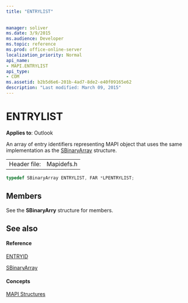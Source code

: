 ```yaml
---
title: "ENTRYLIST"
 
 
manager: soliver
ms.date: 3/9/2015
ms.audience: Developer
ms.topic: reference
ms.prod: office-online-server
localization_priority: Normal
api_name:
- MAPI.ENTRYLIST
api_type:
- COM
ms.assetid: b2b5d6e6-201b-4ad7-8de2-e40f09165e62
description: "Last modified: March 09, 2015"
---
```


# ENTRYLIST

  
  
**Applies to**: Outlook 
  
An array of entry identifiers representing MAPI object that uses the same implementation as the [SBinaryArray](sbinaryarray.md) structure. 
  
|||
|:-----|:-----|
|Header file:  <br/> |Mapidefs.h  <br/> |
   
```cpp
typedef SBinaryArray ENTRYLIST, FAR *LPENTRYLIST;

```

## Members

See the **SBinaryArry** structure for members. 
  
## See also

#### Reference

[ENTRYID](entryid.md)
  
[SBinaryArray](sbinaryarray.md)
#### Concepts

[MAPI Structures](mapi-structures.md)

